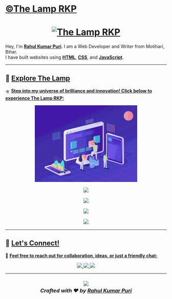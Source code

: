 # [©The Lamp RKP](https://thelamp.site)

<h1 align="center">
  <a href="https://thelamp.site" target="_blank">
    <img src="https://readme-typing-svg.demolab.com?font=Kaushan+Script&size=40&duration=3000&pause=1000&color=0000FF&center=true&vCenter=true&multiline=true&width=700&height=80&lines=✨ The+Lamp+RKP ✨" alt="The Lamp RKP" />
  </a>
</h1>

Hey, I'm **[Rahul Kumar Puri](https://thelamp.site/Founder/)**. I am a Web Developer and Writer from Motihari, Bihar.  
I have built websites using **[HTML](https://thelamp.site/)**, **[CSS](https://thelamp.site/)**, and **[JavaScript](https://thelamp.site/)**.

---

## 🚀 **[Explore The Lamp](https://thelamp.site)**  
🛸 **[Step into my universe of brilliance and innovation! Click below to experience The Lamp RKP:](https://thelamp.site)**  

<p align="center">
  <a href="https://thelamp.site" target="_blank">
    <img src="tenor.gif" width="320"/>
  </a>
</p>

<p align="center">
  <a href="https://thelamp.site" target="_blank">
    <img src="https://shields.io/badge/🚀_Visit%20THELAMP.SITE-F57C00?style=for-the-badge&logo=firefox&logoColor=white&labelColor=000&animation=glow" />
  </a>
</p>

<p align="center">
  <a href="https://thelamp.site/books" target="_blank">
    <img src="https://img.shields.io/badge/📖_Read%20My%20Books-8A2BE2?style=for-the-badge&logo=openbook&labelColor=black" />
  </a>
</p>

<p align="center">
  <a href="https://www.battlegroundsmobileindia.com" target="_blank">
    <img src="https://img.shields.io/badge/🎮_Play%20BGMI%20With%20Me-FFD700?style=for-the-badge&logo=pubg&labelColor=black" />
  </a>
</p>

<p align="center">
  <a href="https://thelamp.site/home" target="_blank">
    <img src="https://img.shields.io/badge/🏡_Visit%20Homepage-00BFFF?style=for-the-badge&logo=home-assistant&labelColor=black" />
  </a>
</p>

---

## 🌟 **[Let's Connect!](https://thelamp.site/Contact/)**  
📩 **[Feel free to reach out for collaboration, ideas, or just a friendly chat:](#)**  

<div align="center">

<a href="mailto:contact@thelamp.site">
  <img src="https://img.shields.io/badge/📧_Email-D14836?style=flat-square&logo=gmail&logoColor=white" />
</a>  
<a href="https://instagram.com/cyb_rahul" target="_blank">
  <img src="https://img.shields.io/badge/📸_Instagram-E4405F?style=flat-square&logo=instagram&logoColor=white" />
</a>  
<a href="https://thelamp.site" target="_blank">
  <img src="https://img.shields.io/badge/🌍_Website-0078D7?style=flat-square&logo=firefox&logoColor=white" />
</a>  

</div>

---

<h3 align="center">
  <a href="https://thelamp.site" target="_blank">
    <img src="https://media.tenor.com/whgQwNlVvNkAAAAi/xero-code.gif" width="80"/>  
  </a>
  <br>
  <i>Crafted with ❤️ by <a href="https://thelamp.site/Founder/" target="_blank">Rahul Kumar Puri</a></i>
</h3>
